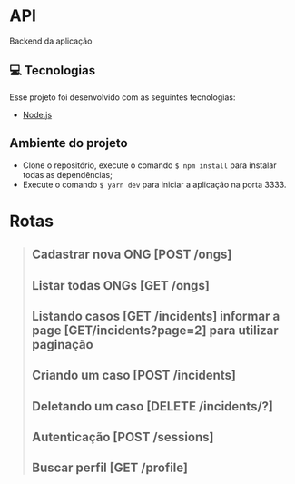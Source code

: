 # API

Backend da aplicação

## 💻 Tecnologias

Esse projeto foi desenvolvido com as seguintes tecnologias:

- [Node.js](https://nodejs.org/en/)

## Ambiente do projeto

* Clone o repositório, execute o comando <code>$ npm install</code> para instalar todas as dependências;
* Execute o comando <code>$ yarn dev</code> para iniciar a aplicação na porta 3333.

# Rotas

> ## Cadastrar nova ONG [POST /ongs]
> ## Listar todas ONGs [GET /ongs]
> ## Listando casos [GET /incidents] informar a page [GET/incidents?page=2] para utilizar paginação
> ## Criando um caso [POST /incidents]
> ## Deletando um caso [DELETE /incidents/?]
> ## Autenticação [POST /sessions]
> ## Buscar perfil [GET /profile]

